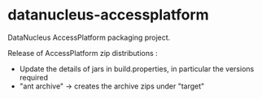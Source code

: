 datanucleus-accessplatform
==========================

DataNucleus AccessPlatform packaging project.

Release of AccessPlatform zip distributions :
* Update the details of jars in build.properties, in particular the versions required
* "ant archive" -> creates the archive zips under "target"

